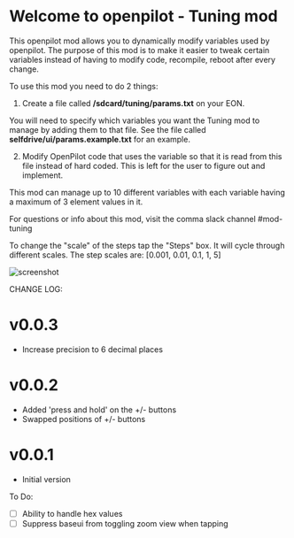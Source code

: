 Welcome to openpilot - Tuning mod
======

This openpilot mod allows you to dynamically modify variables used by openpilot.
The purpose of this mod is to make it easier to tweak certain variables instead of
having to modify code, recompile, reboot after every change.

To use this mod you need to do 2 things:

1. Create a file called **/sdcard/tuning/params.txt** on your EON.

You will need to specify which variables you want the Tuning mod to manage by adding them to that file.  See the file called **selfdrive/ui/params.example.txt** for an example.

2. Modify OpenPilot code that uses the variable so that it is read from this file instead of hard coded.  This is left for the user to figure out and implement.

This mod can manage up to 10 different variables with each variable having a maximum of 3 element values in it.

For questions or info about this mod, visit the comma slack channel #mod-tuning

To change the "scale" of the steps tap the "Steps" box.  It will cycle through different scales.  The step scales are: \[0.001, 0.01, 0.1, 1, 5\]

![screenshot](https://i.imgur.com/G7j2vQY.jpg)

CHANGE LOG:

v0.0.3
========================
 * Increase precision to 6 decimal places

v0.0.2
========================
 * Added 'press and hold' on the +/- buttons
 * Swapped positions of +/- buttons
 
v0.0.1
========================
 * Initial version

To Do:
- [ ] Ability to handle hex values
- [ ] Suppress baseui from toggling zoom view when tapping

